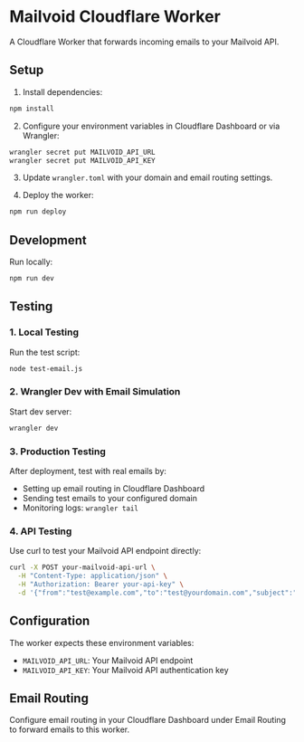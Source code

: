# Mailvoid Cloudflare Worker

A Cloudflare Worker that forwards incoming emails to your Mailvoid API.

## Setup

1. Install dependencies:
```bash
npm install
```

2. Configure your environment variables in Cloudflare Dashboard or via Wrangler:
```bash
wrangler secret put MAILVOID_API_URL
wrangler secret put MAILVOID_API_KEY
```

3. Update `wrangler.toml` with your domain and email routing settings.

4. Deploy the worker:
```bash
npm run deploy
```

## Development

Run locally:
```bash
npm run dev
```

## Testing

### 1. Local Testing
Run the test script:
```bash
node test-email.js
```

### 2. Wrangler Dev with Email Simulation
Start dev server:
```bash
wrangler dev
```

### 3. Production Testing
After deployment, test with real emails by:
- Setting up email routing in Cloudflare Dashboard
- Sending test emails to your configured domain
- Monitoring logs: `wrangler tail`

### 4. API Testing
Use curl to test your Mailvoid API endpoint directly:
```bash
curl -X POST your-mailvoid-api-url \
  -H "Content-Type: application/json" \
  -H "Authorization: Bearer your-api-key" \
  -d '{"from":"test@example.com","to":"test@yourdomain.com","subject":"Test"}'
```

## Configuration

The worker expects these environment variables:
- `MAILVOID_API_URL`: Your Mailvoid API endpoint
- `MAILVOID_API_KEY`: Your Mailvoid API authentication key

## Email Routing

Configure email routing in your Cloudflare Dashboard under Email Routing to forward emails to this worker.